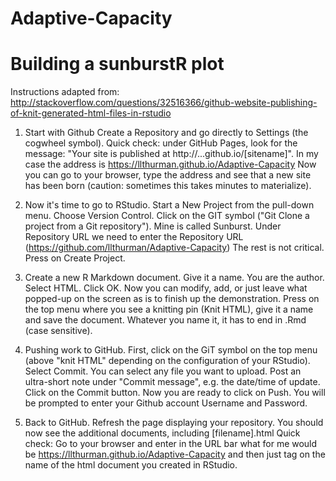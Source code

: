 # Adaptive-Capacity
# Building a sunburstR plot
Instructions adapted from: 
http://stackoverflow.com/questions/32516366/github-website-publishing-of-knit-generated-html-files-in-rstudio

1. Start with Github
Create a Repository and go directly to Settings (the cogwheel symbol). 
Quick check: under GitHub Pages, look for the message: "Your site is published at http://...github.io/[sitename]". In my case the address is https://llthurman.github.io/Adaptive-Capacity Now you can go to your browser, type the address and see that a new site has been born (caution: sometimes this takes minutes to materialize).

2. Now it's time to go to RStudio. 
Start a New Project from the pull-down menu. Choose Version Control. Click on the GIT symbol ("Git Clone a project from a Git repository"). Mine is called Sunburst. Under Repository URL we need to enter the Repository URL (https://github.com/llthurman/Adaptive-Capacity) The rest is not critical. Press on Create Project.

3. Create a new R Markdown document. 
Give it a name. You are the author. Select HTML. Click OK. Now you can modify, add, or just leave what popped-up on the screen as is to finish up the demonstration. Press on the top menu where you see a knitting pin (Knit HTML), give it a name and save the document. Whatever you name it, it has to end in .Rmd (case sensitive). 

4. Pushing work to GitHub.
First, click on the GiT symbol on the top menu (above "knit HTML" depending on the configuration of your RStudio). Select Commit. You can select any file you want to upload. Post an ultra-short note under "Commit message", e.g. the date/time of update. Click on the Commit button. Now you are ready to click on Push. You will be prompted to enter your Github account Username and Password. 

5. Back to GitHub.
Refresh the page displaying your repository. You should now see the additional documents, including [filename].html
Quick check: Go to your browser and enter in the URL bar what for me would be https://llthurman.github.io/Adaptive-Capacity and then just tag on the name of the html document you created in RStudio.

